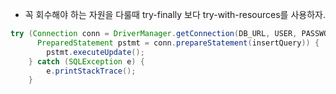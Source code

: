 * 꼭 회수해야 하는 자원을 다룰때 try-finally 보다 try-with-resources를 사용하자.

```java
try (Connection conn = DriverManager.getConnection(DB_URL, USER, PASSWORD);
      PreparedStatement pstmt = conn.prepareStatement(insertQuery)) {
        pstmt.executeUpdate();
    } catch (SQLException e) {
        e.printStackTrace();
    }
```
